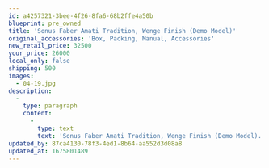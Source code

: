 ```yaml
---
id: a4257321-3bee-4f26-8fa6-68b2ffe4a50b
blueprint: pre_owned
title: 'Sonus Faber Amati Tradition, Wenge Finish (Demo Model)'
original_accessories: 'Box, Packing, Manual, Accessories'
new_retail_price: 32500
your_price: 26000
local_only: false
shipping: 500
images:
  - 04-19.jpg
description:
  -
    type: paragraph
    content:
      -
        type: text
        text: 'Sonus Faber Amati Tradition, Wenge Finish (Demo Model). Speakers are in like-new condition with original boxes, packing and accessories. Speakers sell as new for $32,500.00'
updated_by: 87ca4130-78f3-4ed1-8b64-aa552d3d08a8
updated_at: 1675801489
---
```

